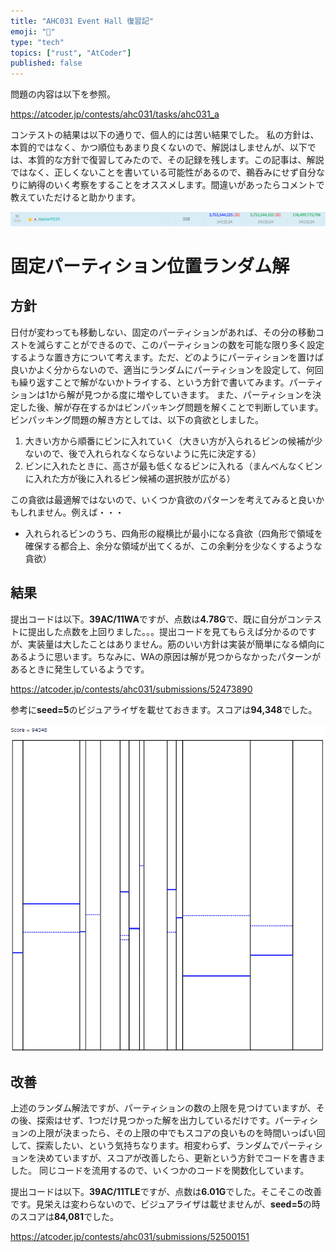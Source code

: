 ```yaml
---
title: "AHC031 Event Hall 復習記"
emoji: "🏃"
type: "tech"
topics: ["rust", "AtCoder"]
published: false
---
```


問題の内容は以下を参照。

https://atcoder.jp/contests/ahc031/tasks/ahc031_a


コンテストの結果は以下の通りで、個人的には苦い結果でした。
私の方針は、本質的ではなく、かつ順位もあまり良くないので、解説はしませんが、以下では、本質的な方針で復習してみたので、その記録を残します。この記事は、解説ではなく、正しくないことを書いている可能性があるので、鵜呑みにせず自分なりに納得のいく考察をすることをオススメします。間違いがあったらコメントで教えていただけると助かります。

![Document](/images/ahc031/contest_result.png)


# 固定パーティション位置ランダム解

## 方針

日付が変わっても移動しない、固定のパーティションがあれば、その分の移動コストを減らすことができるので、このパーティションの数を可能な限り多く設定するような置き方について考えます。ただ、どのようにパーティションを置けば良いかよく分からないので、適当にランダムにパーティションを設定して、何回も繰り返すことで解がないかトライする、という方針で書いてみます。パーティションは1から解が見つかる度に増やしていきます。
また、パーティションを決定した後、解が存在するかはビンパッキング問題を解くことで判断しています。ビンパッキング問題の解き方としては、以下の貪欲としました。
1. 大きい方から順番にビンに入れていく（大きい方が入られるビンの候補が少ないので、後で入れられなくならないように先に決定する）
2. ビンに入れたときに、高さが最も低くなるビンに入れる（まんべんなくビンに入れた方が後に入れるビン候補の選択肢が広がる）

この貪欲は最適解ではないので、いくつか貪欲のパターンを考えてみると良いかもしれません。例えば・・・
- 入れられるビンのうち、四角形の縦横比が最小になる貪欲（四角形で領域を確保する都合上、余分な領域が出てくるが、この余剰分を少なくするような貪欲）


## 結果

提出コードは以下。**39AC/11WA**ですが、点数は**4.78G**で、既に自分がコンテストに提出した点数を上回りました。。。提出コードを見てもらえば分かるのですが、実装量は大したことはありません。筋のいい方針は実装が簡単になる傾向にあるように思います。ちなみに、WAの原因は解が見つからなかったパターンがあるときに発生しているようです。

https://atcoder.jp/contests/ahc031/submissions/52473890

参考に**seed=5**のビジュアライザを載せておきます。スコアは**94,348**でした。

![Document](/images/ahc031/random_vis.gif)

## 改善

上述のランダム解法ですが、パーティションの数の上限を見つけていますが、その後、探索はせず、1つだけ見つかった解を出力しているだけです。パーティションの上限が決まったら、その上限の中でもスコアの良いものを時間いっぱい回して、探索したい、という気持ちなります。相変わらず、ランダムでパーティションを決めていますが、スコアが改善したら、更新という方針でコードを書きました。
同じコードを流用するので、いくつかのコードを関数化しています。

提出コードは以下。**39AC/11TLE**ですが、点数は**6.01G**でした。そこそこの改善です。見栄えは変わらないので、ビジュアライザは載せませんが、**seed=5**の時のスコアは**84,081**でした。

https://atcoder.jp/contests/ahc031/submissions/52500151